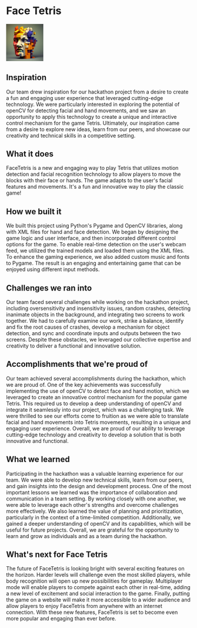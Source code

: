 # Face Tetris

<img src="./tetraface_logo.jpg" alt="Face Tetris logo" width="20%">

## Inspiration
Our team drew inspiration for our hackathon project from a desire to create a fun and engaging user experience that leveraged cutting-edge technology. We were particularly interested in exploring the potential of openCV for detecting facial and hand movements, and we saw an opportunity to apply this technology to create a unique and interactive control mechanism for the game Tetris. Ultimately, our inspiration came from a desire to explore new ideas, learn from our peers, and showcase our creativity and technical skills in a competitive setting.
## What it does
FaceTetris is a new and engaging way to play Tetris that utilizes motion detection and facial recognition technology to allow players to move the blocks with their face or hands. The game adapts to the user's facial features and movements. It's a fun and innovative way to play the classic game!
## How we built it
We built this project using Python's Pygame and OpenCV libraries, along with XML files for hand and face detection. We began by designing the game logic and user interface, and then incorporated different control options for the game. To enable real-time detection on the user's webcam feed, we utilized the trained models and loaded them using the XML files. To enhance the gaming experience, we also added custom music and fonts to Pygame. The result is an engaging and entertaining game that can be enjoyed using different input methods.

## Challenges we ran into
Our team faced several challenges while working on the hackathon project, including oversensitivity and insensitivity issues, random crashes, detecting inanimate objects in the background, and integrating two screens to work together. We had to carefully examine our work, strike a balance, identify and fix the root causes of crashes, develop a mechanism for object detection, and sync and coordinate inputs and outputs between the two screens. Despite these obstacles, we leveraged our collective expertise and creativity to deliver a functional and innovative solution.

## Accomplishments that we're proud of
Our team achieved several accomplishments during the hackathon, which we are proud of. One of the key achievements was successfully implementing the use of openCV to detect face and hand motion, which we leveraged to create an innovative control mechanism for the popular game Tetris. This required us to develop a deep understanding of openCV and integrate it seamlessly into our project, which was a challenging task. We were thrilled to see our efforts come to fruition as we were able to translate facial and hand movements into Tetris movements, resulting in a unique and engaging user experience. Overall, we are proud of our ability to leverage cutting-edge technology and creativity to develop a solution that is both innovative and functional.
## What we learned
Participating in the hackathon was a valuable learning experience for our team. We were able to develop new technical skills, learn from our peers, and gain insights into the design and development process. One of the most important lessons we learned was the importance of collaboration and communication in a team setting. By working closely with one another, we were able to leverage each other's strengths and overcome challenges more effectively. We also learned the value of planning and prioritization, particularly in the context of a time-limited competition. Additionally, we gained a deeper understanding of openCV and its capabilities, which will be useful for future projects. Overall, we are grateful for the opportunity to learn and grow as individuals and as a team during the hackathon.

## What's next for Face Tetris
The future of FaceTetris is looking bright with several exciting features on the horizon. Harder levels will challenge even the most skilled players, while body recognition will open up new possibilities for gameplay. Multiplayer mode will enable players to compete against each other in real-time, adding a new level of excitement and social interaction to the game. Finally, putting the game on a website will make it more accessible to a wider audience and allow players to enjoy FaceTetris from anywhere with an internet connection. With these new features, FaceTetris is set to become even more popular and engaging than ever before. 